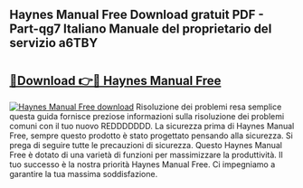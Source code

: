 ## Haynes Manual Free Download gratuit PDF - Part-qg7 Italiano Manuale del proprietario del servizio a6TBY

# <h2><a href="http://dfg6kj.blite.top/?on=Haynes+Manual+Free">🔗Download 👉🔴 Haynes Manual Free</a></h2>

[![Haynes Manual Free download](https://i.imgur.com/lujVjoI.png)](http://dfg6kj.blite.top/?on=Haynes+Manual+Free)
Risoluzione dei problemi resa semplice questa guida fornisce preziose informazioni sulla risoluzione dei problemi comuni con il tuo nuovo REDDDDDDD. La sicurezza prima di Haynes Manual Free, sempre questo prodotto è stato progettato pensando alla sicurezza. Si prega di seguire tutte le precauzioni di sicurezza. Questo Haynes Manual Free è dotato di una varietà di funzioni per massimizzare la produttività. Il tuo successo è la nostra priorità Haynes Manual Free. Ci impegniamo a garantire la tua massima soddisfazione.
